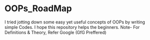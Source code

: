 # OOPs_RoadMap
I tried jotting down some easy yet useful concepts of OOPs by writing simple Codes.
I hope this repository helps the beginners.
Note- For Definitions & Theory, Refer Google
(GfG Preffered)
